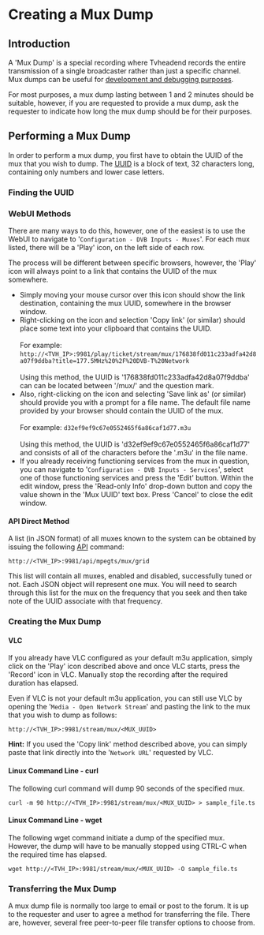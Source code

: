 # Creating a Mux Dump

## Introduction

A 'Mux Dump' is a special recording where Tvheadend records the entire transmission of a single broadcaster rather than just a specific channel. Mux dumps can be useful for [development and debugging purposes](development/testing-tuners-using-files.md).

For most purposes, a mux dump lasting between 1 and 2 minutes should be suitable, however, if you are requested to provide a mux dump, ask the requester to indicate how long the mux dump should be for their purposes.

## Performing a Mux Dump

In order to perform a mux dump, you first have to obtain the UUID of the mux that you wish to dump. The [UUID](development/object-id-representation.md) is a block of text, 32 characters long, containing only numbers and lower case letters.

### Finding the UUID

### WebUI Methods

There are many ways to do this, however, one of the easiest is to use the WebUI to navigate to '`Configuration - DVB Inputs - Muxes`'. For each mux listed, there will be a 'Play' icon, on the left side of each row.

The process will be different between specific browsers, however, the 'Play' icon will always point to a link that contains the UUID of the mux somewhere.

* Simply moving your mouse cursor over this icon should show the link destination, containing the mux UUID, somewhere in the browser window.
* Right-clicking on the icon and selection 'Copy link' (or similar) should place some text into your clipboard that contains the UUID.\
  \
  For example: `http://<TVH_IP>:9981/play/ticket/stream/mux/176838fd011c233adfa42d8a07f9ddba?title=177.5MHz%20%2F%20DVB-T%20Network` \
  \
  Using this method, the UUID is '176838fd011c233adfa42d8a07f9ddba' can can be located between '/mux/' and the question mark.
* Also, right-clicking on the icon and selecting 'Save link as' (or similar) should provide you with a prompt for a file name. The default file name provided by your browser should contain the UUID of the mux.\
  \
  For example: `d32ef9ef9c67e0552465f6a86caf1d77.m3u` \
  \
  Using this method, the UUID is 'd32ef9ef9c67e0552465f6a86caf1d77' and consists of all of the characters before the '.m3u' in the file name.
* If you already receiving functioning services from the mux in question, you can navigate to '`Configuration - DVB Inputs - Services`', select one of those functioning services and press the 'Edit' button. Within the edit window, press the 'Read-only Info' drop-down button and copy the value shown in the 'Mux UUID' text box. Press 'Cancel' to close the edit window.

#### API Direct Method

A list (in JSON format) of all muxes known to the system can be obtained by issuing the following [API](development/json-api/api-description/mpegts.md#mpegts-mux-grid) command:

`http://<TVH_IP>:9981/api/mpegts/mux/grid`

This list will contain all muxes, enabled and disabled, successfully tuned or not. Each JSON object will represent one mux. You will need to search through this list for the mux on the frequency that you seek and then take note of the UUID associate with that frequency.

### Creating the Mux Dump

#### VLC

If you already have VLC configured as your default m3u application, simply click on the 'Play' icon described above and once VLC starts, press the 'Record' icon in VLC. Manually stop the recording after the required duration has elapsed.

Even if VLC is not your default m3u application, you can still use VLC by opening the '`Media - Open Network Stream`' and pasting the link to the mux that you wish to dump as follows:

`http://<TVH_IP>:9981/stream/mux/<MUX_UUID>`

**Hint:** If you used the 'Copy link' method described above, you can simply paste that link directly into the '`Network URL`' requested by VLC.

#### Linux Command Line - curl

The following curl command will dump 90 seconds of the specified mux.

`curl -m 90 http://<TVH_IP>:9981/stream/mux/<MUX_UUID> > sample_file.ts`

#### Linux Command Line - wget

The following wget command initiate a dump of the specified mux. However, the dump will have to be manually stopped using CTRL-C when the required time has elapsed.

`wget http://<TVH_IP>:9981/stream/mux/<MUX_UUID> -O sample_file.ts`

### Transferring the Mux Dump

A mux dump file is normally too large to email or post to the forum.  It is up to the requester and user to agree a method for transferring the file.  There are, however, several free peer-to-peer file transfer options to choose from.
